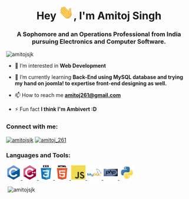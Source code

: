 
<h1 align="center">Hey <img src="https://raw.githubusercontent.com/ABSphreak/ABSphreak/master/gifs/Hi.gif" width="40px">, I'm Amitoj Singh</h1>
<h3 align="center">A Sophomore and an Operations Professional from India pursuing Electronics and Computer Software.</h3>

<p align="left"> <img src="https://komarev.com/ghpvc/?username=amitojsjk&label=Profile%20views&color=0e75b6&style=flat" alt="amitojsjk" /> </p>

- 🔭 I’m interested in **Web Development**

- 🌱 I’m currently learning **Back-End using MySQL database and trying my hand on joomla! to expertise front-end designing as well.**

- 📫 How to reach me **amitoj261@gmail.com**

- ⚡ Fun fact **I think I'm Ambivert :D**

<h3 align="left">Connect with me:</h3>
<p align="left">
<a href="https://linkedin.com/in/amitojsjk" target="blank"><img align="center" src="https://raw.githubusercontent.com/rahuldkjain/github-profile-readme-generator/master/src/images/icons/Social/linked-in-alt.svg" alt="amitojsjk" height="30" width="40" /></a>
<a href="https://instagram.com/amitoj_261" target="blank"><img align="center" src="https://raw.githubusercontent.com/rahuldkjain/github-profile-readme-generator/master/src/images/icons/Social/instagram.svg" alt="amitoj_261" height="30" width="40" /></a>
</p>

<h3 align="left">Languages and Tools:</h3>
<p align="left"> <a href="https://www.cprogramming.com/" target="_blank"> <img src="https://raw.githubusercontent.com/devicons/devicon/master/icons/c/c-original.svg" alt="c" width="40" height="40"/> </a> <a href="https://www.w3schools.com/cpp/" target="_blank"> <img src="https://raw.githubusercontent.com/devicons/devicon/master/icons/cplusplus/cplusplus-original.svg" alt="cplusplus" width="40" height="40"/> </a> <a href="https://www.w3schools.com/css/" target="_blank"> <img src="https://raw.githubusercontent.com/devicons/devicon/master/icons/css3/css3-original-wordmark.svg" alt="css3" width="40" height="40"/> </a> <a href="https://www.w3.org/html/" target="_blank"> <img src="https://raw.githubusercontent.com/devicons/devicon/master/icons/html5/html5-original-wordmark.svg" alt="html5" width="40" height="40"/> </a> <a href="https://developer.mozilla.org/en-US/docs/Web/JavaScript" target="_blank"> <img src="https://raw.githubusercontent.com/devicons/devicon/master/icons/javascript/javascript-original.svg" alt="javascript" width="40" height="40"/> </a> <a href="https://www.mysql.com/" target="_blank"> <img src="https://raw.githubusercontent.com/devicons/devicon/master/icons/mysql/mysql-original-wordmark.svg" alt="mysql" width="40" height="40"/> </a> <a href="https://www.php.net" target="_blank"> <img src="https://raw.githubusercontent.com/devicons/devicon/master/icons/php/php-original.svg" alt="php" width="40" height="40"/> </a> <a href="https://www.python.org" target="_blank"> <img src="https://raw.githubusercontent.com/devicons/devicon/master/icons/python/python-original.svg" alt="python" width="40" height="40"/> </a> </p>

<p>&nbsp;<img align="center" src="https://github-readme-stats.vercel.app/api?username=amitojsjk&show_icons=true&locale=en" alt="amitojsjk" /></p>
